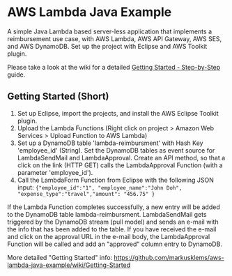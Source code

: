 # AWS Lambda Java Example

A simple Java Lambda based server-less application that implements a reimbursement use case, with AWS Lambda, AWS API Gateway, AWS SES, and AWS DynamoDB. Set up the project with Eclipse and AWS Toolkit plugin.

Please take a look at the wiki for a detailed [Getting Started - Step-by-Step](https://github.com/markusklems/aws-lambda-java-example/wiki/Getting-Started) guide.

## Getting Started (Short)
1. Set up Eclipse, import the projects, and install the AWS Eclipse Toolkit plugin.
2. Upload the Lambda Functions (Right click on project > Amazon Web Services > Upload Function to AWS Lambda)
3. Set up a DynamoDB table 'lambda-reimbursment' with Hash Key 'employee_id' (String). Set the DynamoDB tables as event source for LambdaSendMail and LambdaApproval. Create an API method, so that a click on the link (HTTP GET) calls the LambdaApproval Function (with a parameter 'employee_id').
4. Call the LambdaForm Function from Eclipse with the following JSON input:
```{"employee_id":"1", "employee_name":"John Doh", "expense_type":"travel","amount": "456.75" }```

If the Lambda Function completes successfully, a new entry will be added to the DynamoDB table lambda-reimbursment.
LambdaSendMail gets triggered by the DynamoDB stream (pull model) and sends an e-mail with the info that has been added to the table.
If you have received the e-mail and click on the approval URL in the e-mail body, the LambdaApproval Function will be called and add an "approved" column entry to DynamoDB.

More detailed "Getting Started" info: https://github.com/markusklems/aws-lambda-java-example/wiki/Getting-Started
